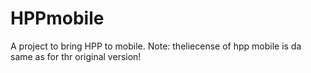 # HPPmobile
A project to bring HPP to mobile. 
Note: theliecense of hpp mobile is da same as for thr original version! 
